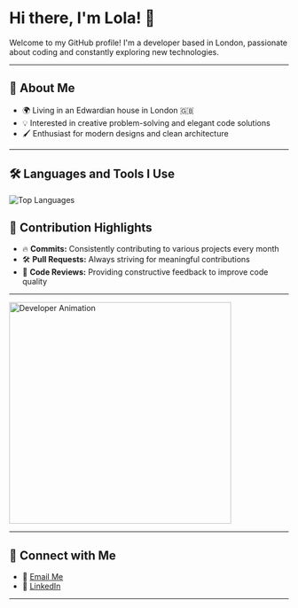 # Hi there, I'm Lola! 👋

Welcome to my GitHub profile! I'm a developer based in London, passionate about coding and constantly exploring new technologies.

---

## 🚀 About Me
- 🌍 Living in an Edwardian house in London 🇬🇧
- 💡 Interested in creative problem-solving and elegant code solutions
- 🖌️ Enthusiast for modern designs and clean architecture

---

## 🛠️ Languages and Tools I Use

![Top Languages](https://github-readme-stats.vercel.app/api/top-langs/?username=lolapolly&layout=compact&theme=radical)


## 🌟 Contribution Highlights
- 🔥 **Commits:** Consistently contributing to various projects every month
- 🛠️ **Pull Requests:** Always striving for meaningful contributions
- 🧹 **Code Reviews:** Providing constructive feedback to improve code quality

---

<img src="https://media.giphy.com/media/765ccrAiB0g9z6EApL/giphy.gif" alt="Developer Animation" width="400"/>

---

## 📨 Connect with Me
- 💌 [Email Me](mailto:omolola.ibojo@gmail.com)
- 💼 [LinkedIn](https://www.linkedin.com/in/omolola-ibojo)

---